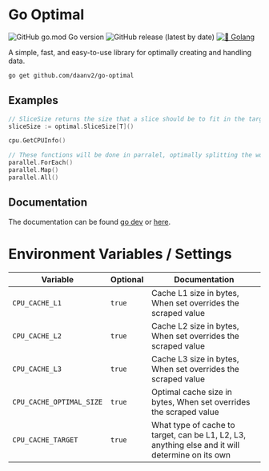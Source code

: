 # Go Optimal

![GitHub go.mod Go version](https://img.shields.io/github/go-mod/go-version/DaanV2/go-optimal)
![GitHub release (latest by date)](https://img.shields.io/github/v/release/DaanV2/go-optimal)
[![🐹 Golang](https://github.com/daanv2/go-optimal/actions/workflows/go-checks.yml/badge.svg)](https://github.com/daanv2/go-optimal/actions/workflows/go-checks.yml)

A simple, fast, and easy-to-use library for optimally creating and handling data.

```bash
go get github.com/daanv2/go-optimal
```

## Examples

```go
// SliceSize returns the size that a slice should be to fit in the target cache
sliceSize := optimal.SliceSize[T]()

cpu.GetCPUInfo()

// These functions will be done in parralel, optimally splitting the work
parallel.ForEach()
parallel.Map()
parallel.All()
```

## Documentation

The documentation can be found [go dev](https://pkg.go.dev/github.com/daanv2/go-optimal) or [here](https://github.com/daanv2/go-optimal/tree/main/doc).

# Environment Variables / Settings

| Variable                 | Optional | Documentation                                                                                   |
| ------------------------ | -------- | ----------------------------------------------------------------------------------------------- |
| `CPU_CACHE_L1`           | `true`   | Cache L1 size in bytes, When set overrides the scraped value                                    |
| `CPU_CACHE_L2`           | `true`   | Cache L2 size in bytes, When set overrides the scraped value                                    |
| `CPU_CACHE_L3`           | `true`   | Cache L3 size in bytes, When set overrides the scraped value                                    |
| `CPU_CACHE_OPTIMAL_SIZE` | `true`   | Optimal cache size in bytes, When set overrides the scraped value                               |
| `CPU_CACHE_TARGET`       | `true`   | What type of cache to target, can be L1, L2, L3, anything else and it will determine on its own |
